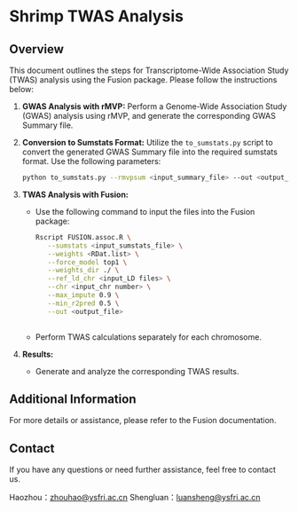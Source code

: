 

# Shrimp TWAS Analysis

## Overview

This document outlines the steps for Transcriptome-Wide Association Study (TWAS) analysis using the Fusion package. Please follow the instructions below:

1. **GWAS Analysis with rMVP:**
   Perform a Genome-Wide Association Study (GWAS) analysis using rMVP, and generate the corresponding GWAS Summary file.

2. **Conversion to Sumstats Format:**
   Utilize the `to_sumstats.py` script to convert the generated GWAS Summary file into the required sumstats format. Use the following parameters:
   ```bash
   python to_sumstats.py --rmvpsum <input_summary_file> --out <output_file_suffix> --N <sample_size>


3. **TWAS Analysis with Fusion:**
   - Use the following command to input the files into the Fusion package:
     ```bash
     Rscript FUSION.assoc.R \
        --sumstats <input_sumstats_file> \
        --weights <RDat.list> \
        --force_model top1 \
        --weights_dir ./ \
        --ref_ld_chr <input_LD files> \
        --chr <input_chr number> \
        --max_impute 0.9 \
        --min_r2pred 0.5 \
        --out <output_file> 
 
     ```
   - Perform TWAS calculations separately for each chromosome.

4. **Results:**
   - Generate and analyze the corresponding TWAS results.

## Additional Information

For more details or assistance, please refer to the Fusion documentation.

## Contact

If you have any questions or need further assistance, feel free to contact us.

Haozhou：zhouhao@ysfri.ac.cn
Shengluan：luansheng@ysfri.ac.cn